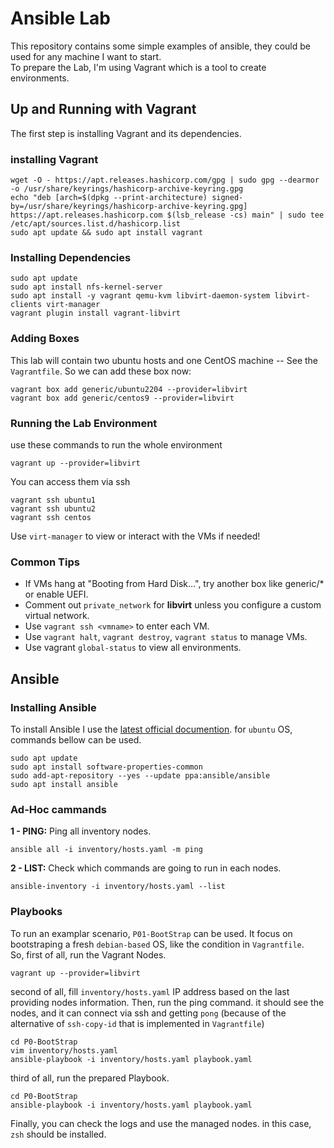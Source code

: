 # Ansible Lab
This repository contains some simple examples of ansible, they could be used for any machine I want to start.  
To prepare the Lab, I'm using Vagrant which is a tool to create environments.  

## Up and Running with Vagrant

The first step is installing Vagrant and its dependencies.  
### installing Vagrant
```
wget -O - https://apt.releases.hashicorp.com/gpg | sudo gpg --dearmor -o /usr/share/keyrings/hashicorp-archive-keyring.gpg
echo "deb [arch=$(dpkg --print-architecture) signed-by=/usr/share/keyrings/hashicorp-archive-keyring.gpg] https://apt.releases.hashicorp.com $(lsb_release -cs) main" | sudo tee /etc/apt/sources.list.d/hashicorp.list
sudo apt update && sudo apt install vagrant
```
### Installing Dependencies
```
sudo apt update
sudo apt install nfs-kernel-server  
sudo apt install -y vagrant qemu-kvm libvirt-daemon-system libvirt-clients virt-manager
vagrant plugin install vagrant-libvirt
```
### Adding Boxes
This lab will contain two ubuntu hosts and one CentOS machine -- See the `Vagrantfile`. So we can add these box now:
```
vagrant box add generic/ubuntu2204 --provider=libvirt
vagrant box add generic/centos9 --provider=libvirt
```
### Running the Lab Environment
use these commands to run the whole environment
```
vagrant up --provider=libvirt
```
You can access them via ssh
```
vagrant ssh ubuntu1
vagrant ssh ubuntu2
vagrant ssh centos
```
Use `virt-manager` to view or interact with the VMs if needed!  
### Common Tips
- If VMs hang at "Booting from Hard Disk...", try another box like generic/* or enable UEFI.  
- Comment out `private_network` for __libvirt__ unless you configure a custom virtual network.  
- Use `vagrant ssh <vmname>` to enter each VM.  
- Use `vagrant halt`, `vagrant destroy`, `vagrant status` to manage VMs.  
- Use vagrant `global-status` to view all environments.  

## Ansible
### Installing Ansible
To install Ansible I use the [latest official documention](https://docs.ansible.com/ansible/latest/installation_guide/installation_distros.html). for `ubuntu` OS, commands bellow can be used.
```
sudo apt update
sudo apt install software-properties-common
sudo add-apt-repository --yes --update ppa:ansible/ansible
sudo apt install ansible
```

### Ad-Hoc cammands
__1 - PING:__ Ping all inventory nodes.  
```
ansible all -i inventory/hosts.yaml -m ping
```
__2 - LIST:__ Check which commands are going to run in each nodes.
```
ansible-inventory -i inventory/hosts.yaml --list 
```

### Playbooks
To run an examplar scenario, `P01-BootStrap` can be used. It focus on bootstraping a fresh `debian-based` OS, like the condition in `Vagrantfile`.  
So, first of all, run the Vagrant Nodes.
```
vagrant up --provider=libvirt
```
second of all, fill `inventory/hosts.yaml` IP address based on the last providing nodes information. Then, run the ping command. it should see the nodes, and it can connect via ssh and getting `pong` (because of the alternative of `ssh-copy-id` that is implemented in `Vagrantfile`)
```
cd P0-BootStrap
vim inventory/hosts.yaml
ansible-playbook -i inventory/hosts.yaml playbook.yaml  
```
third of all, run the prepared Playbook.  
```
cd P0-BootStrap
ansible-playbook -i inventory/hosts.yaml playbook.yaml  
```
Finally, you can check the logs and use the managed nodes. in this case, `zsh` should be installed.
